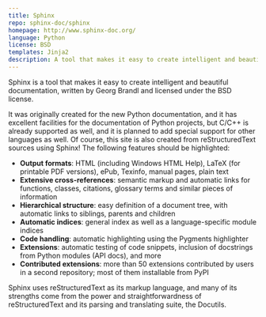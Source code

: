 ```yaml
---
title: Sphinx
repo: sphinx-doc/sphinx
homepage: http://www.sphinx-doc.org/
language: Python
license: BSD
templates: Jinja2
description: A tool that makes it easy to create intelligent and beautiful documentation, written by Georg Brandl.
---
```


Sphinx is a tool that makes it easy to create intelligent and beautiful documentation, written by Georg Brandl and
licensed under the BSD license.

It was originally created for the new Python documentation, and it has excellent facilities for the documentation of
Python projects, but C/C++ is already supported as well, and it is planned to add special support for other languages as
well. Of course, this site is also created from reStructuredText sources using Sphinx! The following features should be highlighted:

- **Output formats**: HTML (including Windows HTML Help), LaTeX (for printable PDF versions), ePub, Texinfo, manual pages, plain text
- **Extensive cross-references**: semantic markup and automatic links for functions, classes, citations, glossary terms and similar pieces of information
- **Hierarchical structure**: easy definition of a document tree, with automatic links to siblings, parents and children
- **Automatic indices**: general index as well as a language-specific module indices
- **Code handling**: automatic highlighting using the Pygments highlighter
- **Extensions**: automatic testing of code snippets, inclusion of docstrings from Python modules (API docs), and more
- **Contributed extensions**: more than 50 extensions contributed by users in a second repository; most of them installable from PyPI

Sphinx uses reStructuredText as its markup language, and many of its strengths come from the power and straightforwardness of reStructuredText and its parsing and translating suite, the Docutils.
